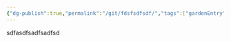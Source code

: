 ```yaml
---
{"dg-publish":true,"permalink":"/git/fdsfsdfsdf/","tags":["gardenEntry"]}
---
```


sdfasdfsadfsadfsd